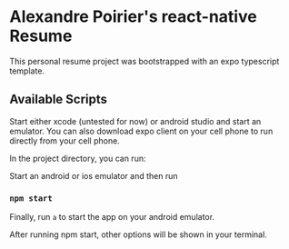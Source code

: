 # Alexandre Poirier's react-native Resume

This personal resume project was bootstrapped with an expo typescript template.

## Available Scripts

Start either xcode (untested for now) or android studio and start an emulator. You can also download expo client on your cell phone to run directly from your cell phone.

In the project directory, you can run:

Start an android or ios emulator and then run

### `npm start`

Finally, run `a` to start the app on your android emulator.

After running npm start, other options will be shown in your terminal.
